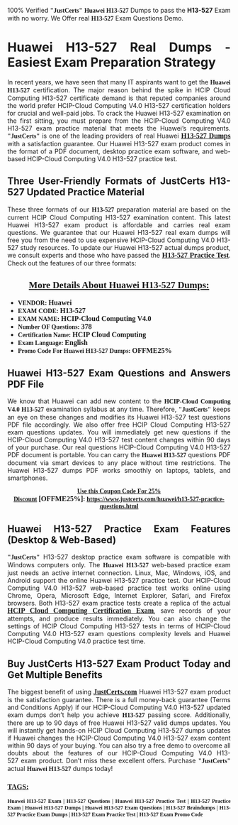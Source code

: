 <p style="text-align: justify;">100% Verified <span style="font-size:14px;"><span style="font-family:Georgia,serif;"><strong>"JustCerts"</strong></span></span> <span style="font-family:Georgia,serif;"><strong>Huawei H13-527</strong></span> Dumps to pass the <strong>H13-527</strong> Exam with no worry. We Offer real <span style="font-family:Georgia,serif;"><strong>H13-527</strong></span> Exam Questions Demo.</p>

<h1 style="text-align: justify;"><strong>Huawei H13-527 Real Dumps - Easiest Exam Preparation Strategy</strong></h1>

<p style="text-align: justify;">In recent years, we have seen that many IT aspirants want to get the <span style="font-family:Georgia,serif;"><strong>Huawei H13-527</strong></span> certification. The major reason behind the spike in HCIP Cloud Computing H13-527 certificate demand is that reputed companies around the world prefer HCIP-Cloud Computing V4.0 H13-527 certification holders for crucial and well-paid jobs. To crack the Huawei H13-527 examination on the first sitting, you must prepare from the HCIP-Cloud Computing V4.0 H13-527 exam practice material that meets the Huawei’s requirements. <span style="font-size:14px;"><span style="font-family:Georgia,serif;"><strong>"JustCerts"</strong></span></span> is one of the leading providers of real Huawei <a href="https://www.justcerts.com/huawei/h13-527-practice-questions.html"><span style="font-size:16px;"><u><span style="font-family:Georgia,serif;"><strong>H13-527 Dumps</strong></span></u></span></a> with a satisfaction guarantee. Our Huawei H13-527 exam product comes in the format of a PDF document, desktop practice exam software, and web-based HCIP-Cloud Computing V4.0 H13-527 practice test.</p>

<h2 style="text-align: justify;"><strong>Three User-Friendly Formats of JustCerts H13-527 Updated Practice Material</strong></h2>

<p style="text-align: justify;">These three formats of our <span style="font-family:Georgia,serif;"><strong>H13-527 </strong></span> preparation material are based on the current HCIP Cloud Computing H13-527 examination content. This latest Huawei H13-527 exam product is affordable and carries real exam questions. We guarantee that our Huawei H13-527 real exam dumps will free you from the need to use expensive HCIP-Cloud Computing V4.0 H13-527 study resources. To update our Huawei H13-527 actual dumps product, we consult experts and those who have passed the <a href="https://www.justcerts.com/huawei/h13-527-practice-questions.html"><u><span style="font-size:16px;"><span style="font-family:Georgia,serif;"><strong>H13-527 Practice Test</strong></span></span></u></a>. Check out the features of our three formats:</p>

<h2 style="text-align: center;"><u><strong><span style="font-family:Georgia,serif;">More Details About Huawei H13-527 Dumps:</span></strong></u></h2>

<ul>
	<li style="text-align: justify;"><span style="font-size:14px;"><span style="font-family:Georgia,serif;"><strong>VENDOR: </strong></span></span><span style="font-size:16px;"><span style="font-family:Georgia,serif;"><strong>Huawei</strong></span></span></li>
	<li style="text-align: justify;"><span style="font-size:14px;"><span style="font-family:Georgia,serif;"><strong>EXAM CODE: </strong></span></span><span style="font-size:16px;"><span style="font-family:Georgia,serif;"><strong>H13-527</strong></span></span></li>
	<li style="text-align: justify;"><span style="font-size:14px;"><span style="font-family:Georgia,serif;"><strong>EXAM NAME: </strong></span></span><span style="font-size:16px;"><span style="font-family:Georgia,serif;"><strong>HCIP-Cloud Computing V4.0</strong></span></span></li>
	<li style="text-align: justify;"><span style="font-size:14px;"><span style="font-family:Georgia,serif;"><strong>Number OF Questions: </strong></span></span><span style="font-size:16px;"><span style="font-family:Georgia,serif;"><strong>378</strong></span></span></li>
	<li style="text-align: justify;"><span style="font-size:14px;"><span style="font-family:Georgia,serif;"><strong>Certification Name: </strong></span></span><span style="font-size:16px;"><span style="font-family:Georgia,serif;"><strong>HCIP Cloud Computing</strong></span></span></li>
	<li style="text-align: justify;"><span style="font-size:14px;"><span style="font-family:Georgia,serif;"><strong>Exam Language: </strong></span></span><span style="font-size:16px;"><span style="font-family:Georgia,serif;"><strong>English</strong></span></span></li>
	<li style="text-align: justify;"><span style="font-size:14px;"><span style="font-family:Georgia,serif;"><strong>Promo Code For Huawei H13-527 Dumps: </strong></span></span><span style="font-size:16px;"><span style="font-family:Georgia,serif;"><strong>OFFME25%</strong></span></span></li>
</ul>

<h2 style="text-align: justify;"><strong>Huawei H13-527 Exam Questions and Answers PDF File</strong></h2>

<p style="text-align: justify;">We know that Huawei can add new content to the <span style="font-family:Georgia,serif;"><strong>HCIP-Cloud Computing V4.0 H13-527</strong></span> examination syllabus at any time. Therefore, <span style="font-size:14px;"><span style="font-family:Georgia,serif;"><strong>"JustCerts"</strong></span></span> keeps an eye on these changes and modifies its Huawei H13-527 test questions PDF file accordingly. We also offer free HCIP Cloud Computing H13-527 exam questions updates. You will immediately get new questions if the HCIP-Cloud Computing V4.0 H13-527 test content changes within 90 days of your purchase. Our real questions HCIP-Cloud Computing V4.0 H13-527 PDF document is portable. You can carry the <span style="font-family:Georgia,serif;"><strong>Huawei H13-527</strong></span> questions PDF document via smart devices to any place without time restrictions. The Huawei H13-527 dumps PDF works smoothly on laptops, tablets, and smartphones.</p>

<p style="text-align: center;"><span style="font-size:14px;"><span style="font-family:Georgia,serif;"><strong><u>Use this Coupon Code For 25% Discount</u> </strong></span></span><span style="font-size:16px;"><span style="font-family:Georgia,serif;"><strong>[OFFME25%]</strong></span></span><span style="font-size:14px;"><span style="font-family:Georgia,serif;"><strong>: <u><a href="https://www.justcerts.com/huawei/h13-527-practice-questions.html">https://www.justcerts.com/huawei/h13-527-practice-questions.html</a></u></strong></span></span></p>

<h2 style="text-align: justify;"><strong>Huawei H13-527 Practice Exam Features (Desktop & Web-Based)</strong></h2>

<p style="text-align: justify;"><span style="font-size:14px;"><span style="font-family:Georgia,serif;"><strong>"JustCerts"</strong></span></span> H13-527 desktop practice exam software is compatible with Windows computers only. The <span style="font-family:Georgia,serif;"><strong>Huawei H13-527</strong></span> web-based practice exam just needs an active internet connection. Linux, Mac, Windows, iOS, and Android support the online Huawei H13-527 practice test. Our HCIP-Cloud Computing V4.0 H13-527 web-based practice test works online using Chrome, Opera, Microsoft Edge, Internet Explorer, Safari, and Firefox browsers. Both H13-527 exam practice tests create a replica of the actual <u><a href="https://www.justcerts.com/huawei/hcip-certification-exams.html"><span style="font-size:16px;"><span style="font-family:Georgia,serif;"><strong>HCIP Cloud Computing Certification Exam</strong></span></span></a></u>, save records of your attempts, and produce results immediately. You can also change the settings of HCIP Cloud Computing H13-527 tests in terms of HCIP-Cloud Computing V4.0 H13-527 exam questions complexity levels and Huawei HCIP-Cloud Computing V4.0 practice test time.</p>

<h2 style="text-align: justify;"><strong>Buy JustCerts H13-527 Exam Product Today and Get Multiple Benefits</strong></h2>

<p style="text-align: justify;">The biggest benefit of using <a href="https://www.justcerts.com/"><u><span style="font-size:16px;"><span style="font-family:Georgia,serif;"><strong>JustCerts.com</strong></span></span></u></a> Huawei H13-527 exam product is the satisfaction guarantee. There is a full money-back guarantee (Terms and Conditions Apply) if our HCIP-Cloud Computing V4.0 H13-527 updated exam dumps don’t help you achieve <span style="font-family:Georgia,serif;"><strong>H13-527 </strong></span> passing score. Additionally, there are up to 90 days of free Huawei H13-527 valid dumps updates. You will instantly get hands-on HCIP Cloud Computing H13-527 dumps updates if Huawei changes the HCIP-Cloud Computing V4.0 H13-527 exam content within 90 days of your buying. You can also try a free demo to overcome all doubts about the features of our HCIP-Cloud Computing V4.0 H13-527 exam product. Don’t miss these excellent offers. Purchase <span style="font-size:14px;"><span style="font-family:Georgia,serif;"><strong>"JustCerts"</strong></span></span> actual <span style="font-family:Georgia,serif;"><strong>Huawei H13-527</strong></span> dumps today!</p>

<h3 style="text-align: justify;"><u><span style="font-size:16px;"><span style="font-family:Georgia,serif;"><strong>TAGS:</strong></span></span></u></h3>

<p style="text-align: justify;"><span style="font-size:12px;"><span style="font-family:Georgia,serif;"><strong>Huawei H13-527 Exam | H13-527 Questions | Huawei H13-527 Practice Test | H13-527 Practice Exam | Huawei H13-527 Dumps | Huawei H13-527 Exam Questions | H13-527 Braindumps | H13-527 Practice Exam Dumps | H13-527 Exam Practice Test | H13-527 Exam Promo Code </strong></span></span></p>
